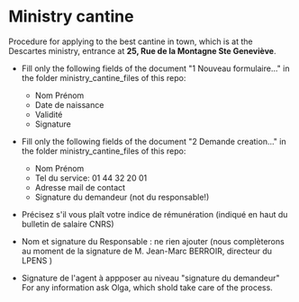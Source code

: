 # Ministry cantine

Procedure for applying to the best cantine in town, which is at the Descartes ministry, entrance at **25, Rue de la Montagne Ste Geneviève**.

- Fill only the following fields of the document "1 Nouveau formulaire..." in the folder ministry_cantine_files of this repo:
   - Nom Prénom
   - Date de naissance
   - Validité
   - Signature


- Fill only the following fields of the document "2 Demande creation..." in the folder ministry_cantine_files of this repo:
   - Nom Prénom
   - Tel du service: 01 44 32 20 01
   - Adresse mail de contact
   - Signature du demandeur (not du responsable!)
   

 

- Précisez s'il vous plaît votre indice de rémunération (indiqué en haut du bulletin de salaire CNRS)

- Nom et signature du Responsable : ne rien ajouter (nous complèterons au moment de la signature de M. Jean-Marc BERROIR, directeur du LPENS )

- Signature de l'agent à appposer au niveau "signature du demandeur"
For any information ask Olga, which shold take care of the process.

